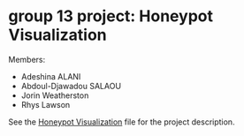 # group 13 project: Honeypot Visualization

Members:
- Adeshina ALANI
- Abdoul-Djawadou SALAOU
- Jorin Weatherston 
- Rhys Lawson 

See the [Honeypot Visualization](honeypot_project_proposal.md) file for the project description.
